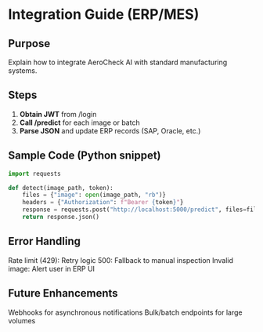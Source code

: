 # Integration Guide (ERP/MES)

## Purpose
Explain how to integrate AeroCheck AI with standard manufacturing systems.

## Steps
1. **Obtain JWT** from /login
2. **Call /predict** for each image or batch
3. **Parse JSON** and update ERP records (SAP, Oracle, etc.)

## Sample Code (Python snippet)
```python
import requests

def detect(image_path, token):
    files = {"image": open(image_path, "rb")}
    headers = {"Authorization": f"Bearer {token}"}
    response = requests.post("http://localhost:5000/predict", files=files, headers=headers)
    return response.json()
```

## Error Handling
Rate limit (429): Retry logic
500: Fallback to manual inspection
Invalid image: Alert user in ERP UI

## Future Enhancements
Webhooks for asynchronous notifications
Bulk/batch endpoints for large volumes
